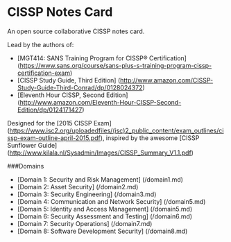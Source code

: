# CISSP Notes Card
An open source collaborative CISSP notes card.

Lead by the authors of:
 - [MGT414: SANS Training Program for CISSP® Certification] (https://www.sans.org/course/sans-plus-s-training-program-cissp-certification-exam)
 - [CISSP Study Guide, Third Edition] (http://www.amazon.com/CISSP-Study-Guide-Third-Conrad/dp/0128024372)
 - [Eleventh Hour CISSP, Second Edition] (http://www.amazon.com/Eleventh-Hour-CISSP-Second-Edition/dp/0124171427)

Designed for the [2015 CISSP Exam] (https://www.isc2.org/uploadedfiles/(isc)2_public_content/exam_outlines/cissp-exam-outline-april-2015.pdf), inspired by the awesome [CISSP Sunflower Guide] (http://www.kilala.nl/Sysadmin/Images/CISSP_Summary_V1.1.pdf)

###Domains

- [Domain 1: Security and Risk Management] (/domain1.md) 
- [Domain 2: Asset Security] (/domain2.md) 
- [Domain 3: Security Engineering] (/domain3.md) 
- [Domain 4: Communication and Network Security] (/domain5.md) 
- [Domain 5: Identity and Access Management] (/domain5.md) 
- [Domain 6: Security Assessment and Testing] (/domain6.md) 
- [Domain 7: Security Operations] (/domain7.md) 
- [Domain 8: Software Development Security] (/domain8.md) 
